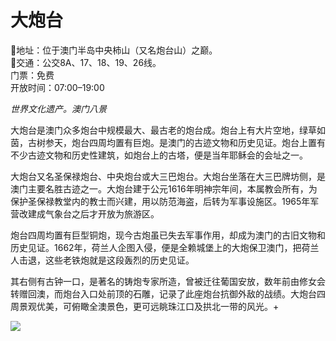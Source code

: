 # 大炮台  
📍地址：位于澳门半岛中央柿山（又名炮台山）之巅。  
🚌交通：公交8A、17、18、19、26线。  
门票：免费  
开放时间：07:00–19:00  

*世界文化遗产。澳门八景*  

大炮台是澳门众多炮台中规模最大、最古老的炮台成。炮台上有大片空地，绿草如茵，古树参天，炮台四周均置有巨炮。是澳门的古迹文物和历史见证。炮台上置有不少古迹文物和历史性建筑，如炮台上的古塔，便是当年耶稣会的会址之一。  

大炮台又名圣保禄炮台、中央炮台或大三巴炮台。大炮台坐落在大三巴牌坊侧，是澳门主要名胜古迹之一。大炮台建于公元1616年明神宗年间，本属教会所有，为保护圣保禄教堂内的教士而兴建，用以防范海盗，后转为军事设施区。1965年军营改建成气象台之后才开放为旅游区。  

炮台四周均置有巨型铜炮，现今古炮虽已失去军事作用，却成为澳门的古旧文物和历史见证。1662年，荷兰人企图入侵，便是全赖城堡上的大炮保卫澳门，把荷兰人击退，这些老铁炮就是这段轰烈的历史见证。  

其右侧有古钟一口，是著名的铸炮专家所造，曾被迁往葡国安放，数年前由修女会转赠回澳，而炮台入口处前顶的石雕，记录了此座炮台抗御外敌的战绩。大炮台四周景观优美，可俯瞰全澳景色，更可远眺珠江口及拱北一带的风光。+  

![](https://raw.gitmirror.com/szqq0512/Pic/main/img/202201212105955.png)  
<!-- Last processed: 2025-07-22 03:44:27 -->
